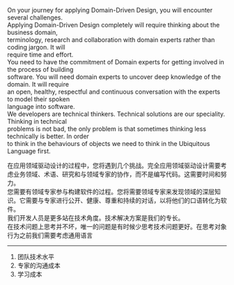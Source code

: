 On your journey for applying Domain-Driven Design, you will encounter several challenges.  
Applying Domain-Driven Design completely will require thinking about the business domain,  
terminology, research and collaboration with domain experts rather than coding jargon. It will  
require time and effort.  
You need to have the commitment of Domain experts for getting involved in the process of building  
software. You will need domain experts to uncover deep knowledge of the domain. It will require  
an open, healthy, respectful and continuous conversation with the experts to model their spoken  
language into software.  
We developers are technical thinkers. Technical solutions are our speciality. Thinking in technical  
problems is not bad, the only problem is that sometimes thinking less technically is better. In order  
to think in the behaviours of objects we need to think in the Ubiquitous Language first.

在应用领域驱动设计的过程中，您将遇到几个挑战。完全应用领域驱动设计需要考虑业务领域、术语、研究和与领域专家的协作，而不是编写代码。这需要时间和努力。  
您需要有领域专家参与构建软件的过程。您将需要领域专家来发现领域的深层知识。它需要与专家进行公开、健康、尊重和持续的对话，以将他们的口语转化为软件。  
我们开发人员是更多站在技术角度。技术解决方案是我们的专长。  
在技术问题上思考并不坏，唯一的问题是有时候少思考技术问题更好。在思考对象行为之前我们需要考虑通用语言

---

1. 团队技术水平
2. 专家的沟通成本
3. 学习成本



